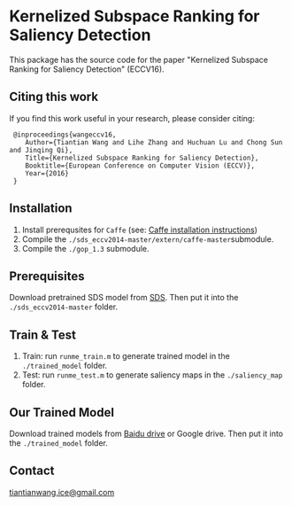 # Kernelized Subspace Ranking for Saliency Detection
This package has the source code for the paper "Kernelized Subspace Ranking for Saliency Detection" (ECCV16).

## Citing this work
If you find this work useful in your research, please consider citing:

     @inproceedings{wangeccv16,
        Author={Tiantian Wang and Lihe Zhang and Huchuan Lu and Chong Sun and Jinqing Qi},
        Title={Kernelized Subspace Ranking for Saliency Detection},
        Booktitle={European Conference on Computer Vision (ECCV)},
        Year={2016}
     }

## Installation
1. Install prerequsites for `Caffe` (see: [Caffe installation instructions](http://caffe.berkeleyvision.org/installation.html))
2. Compile the `./sds_eccv2014-master/extern/caffe-master`submodule.
3. Compile the `./gop_1.3` submodule.

## Prerequisites
Download pretrained SDS model from [SDS](https://www2.eecs.berkeley.edu/Research/Projects/CS/vision/shape/sds/). Then put it into the `./sds_eccv2014-master` folder.

## Train & Test

1. Train: run `runme_train.m` to generate trained model in the `./trained_model` folder.
2. Test: run `runme_test.m` to generate saliency maps in the `./saliency_map` folder. 

## Our Trained Model
Download trained models from [Baidu drive]('http://pan.baidu.com/s/1geFPO5t') or Google drive. Then put it into the `./trained_model` folder.

## Contact
tiantianwang.ice@gmail.com



